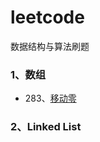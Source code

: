 # leetcode
数据结构与算法刷题
### 1、数组
- 283、[移动零](https://leetcode-cn.com/problems/move-zeroes/)
### 2、Linked List
